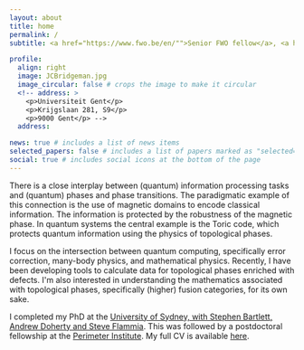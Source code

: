 ```yaml
---
layout: about
title: home
permalink: /
subtitle: <a href="https://www.fwo.be/en/"">Senior FWO fellow</a>, <a href="https://quantumghent.github.io/">hosted at Ghent University</a>.

profile:
  align: right
  image: JCBridgeman.jpg
  image_circular: false # crops the image to make it circular
  <!-- address: >
    <p>Universiteit Gent</p>
    <p>Krijgslaan 281, S9</p>
    <p>9000 Gent</p> -->
  address:

news: true # includes a list of news items
selected_papers: false # includes a list of papers marked as "selected={true}"
social: true # includes social icons at the bottom of the page
---
```


There is a close interplay between (quantum) information processing tasks and (quantum) phases and phase transitions. The paradigmatic example of this connection is the use of magnetic domains to encode classical information. The information is protected by the robustness of the magnetic phase.
In quantum systems the central example is the Toric code, which protects quantum information using the physics of topological phases.

I focus on the intersection between quantum computing, specifically error correction, many-body physics, and mathematical physics. Recently, I have been developing tools to calculate data for topological phases enriched with defects. I'm also interested in understanding the mathematics associated with topological phases, specifically (higher) fusion categories, for its own sake.

I completed my PhD at the [University of Sydney, with Stephen Bartlett, Andrew Doherty and Steve Flammia]. This was followed by a postdoctoral fellowship at the [Perimeter Institute]. My full CV is available [here].

[University of Sydney, with Stephen Bartlett, Andrew Doherty and Steve Flammia]:https://quantum.sydney.edu.au/research/qtg/
[Perimeter Institute]: https://perimeterinstitute.ca/
[here]: https://jcbridgeman.github.io/cv/
